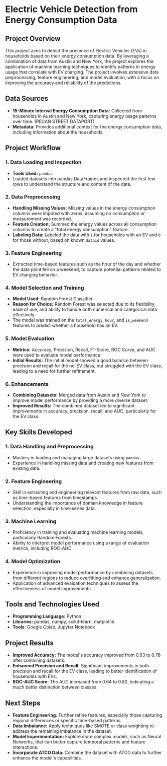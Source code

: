 # Electric Vehicle Detection from Energy Consumption Data

## Project Overview

This project aims to detect the presence of Electric Vehicles (EVs) in households based on their energy consumption data. By leveraging a combination of data from Austin and New York, the project explores the application of machine learning techniques to identify patterns in energy usage that correlate with EV charging. The project involves extensive data preprocessing, feature engineering, and model evaluation, with a focus on improving the accuracy and reliability of the predictions.

## Data Sources

- **15-Minute Interval Energy Consumption Data:** Collected from households in Austin and New York, capturing energy usage patterns over time. (PECAN STREET DATAPORT)
- **Metadata:** Provides additional context for the energy consumption data, including information about the households.

## Project Workflow

### 1. **Data Loading and Inspection**
   - **Tools Used:** `pandas`
   - Loaded datasets into pandas DataFrames and inspected the first few rows to understand the structure and content of the data.

### 2. **Data Preprocessing**
   - **Handling Missing Values:** Missing values in the energy consumption columns were imputed with zeros, assuming no consumption or measurement was recorded.
   - **Feature Creation:** Summed the energy values across all consumption columns to create a "total energy consumption" feature.
   - **Labeling Data:** Labeled the data with `1` for households with an EV and `0` for those without, based on known `dataid` values.

### 3. **Feature Engineering**
   - Extracted time-based features such as the hour of the day and whether the data point fell on a weekend, to capture potential patterns related to EV charging behavior.

### 4. **Model Selection and Training**
   - **Model Used:** Random Forest Classifier
   - **Reason for Choice:** Random Forest was selected due to its flexibility, ease of use, and ability to handle both numerical and categorical data effectively.
   - The model was trained on the `total_energy`, `hour`, and `is_weekend` features to predict whether a household has an EV.

### 5. **Model Evaluation**
   - **Metrics:** Accuracy, Precision, Recall, F1-Score, ROC Curve, and AUC were used to evaluate model performance.
   - **Initial Results:** The initial model showed a good balance between precision and recall for the no-EV class, but struggled with the EV class, leading to a need for further refinement.

### 6. **Enhancements**
   - **Combining Datasets:** Merged data from Austin and New York to improve model performance by providing a more diverse dataset.
   - **Improved Results:** The combined dataset led to significant improvements in accuracy, precision, recall, and AUC, particularly for the EV class.

## Key Skills Developed

### 1. **Data Handling and Preprocessing**
   - Mastery in loading and managing large datasets using `pandas`.
   - Experience in handling missing data and creating new features from existing data.

### 2. **Feature Engineering**
   - Skill in extracting and engineering relevant features from raw data, such as time-based features from timestamps.
   - Understanding the importance of domain knowledge in feature selection, especially in time-series data.

### 3. **Machine Learning**
   - Proficiency in training and evaluating machine learning models, particularly Random Forests.
   - Ability to interpret model performance using a range of evaluation metrics, including ROC-AUC.

### 4. **Model Optimization**
   - Experience in improving model performance by combining datasets from different regions to reduce overfitting and enhance generalization.
   - Application of advanced evaluation techniques to assess the effectiveness of model improvements.

## Tools and Technologies Used

- **Programming Language:** Python
- **Libraries:** pandas, numpy, scikit-learn, matplotlib
- **Tools:** Google Colab, Jupyter Notebook

## Project Results

- **Improved Accuracy:** The model's accuracy improved from 0.63 to 0.78 after combining datasets.
- **Enhanced Precision and Recall:** Significant improvements in both precision and recall for the EV class, leading to better identification of households with EVs.
- **ROC-AUC Score:** The AUC increased from 0.64 to 0.82, indicating a much better distinction between classes.

## Next Steps

- **Feature Engineering:** Further refine features, especially those capturing regional differences or specific time-based patterns.
- **Data Imbalance:** Apply techniques like SMOTE or class weighting to address the remaining imbalance in the dataset.
- **Model Experimentation:** Explore more complex models, such as Neural Networks, that can better capture temporal patterns and feature interactions.
- **Incorporate ATCO Data:** Combine the dataset with ATCO data to further enhance the model's capabilities.


